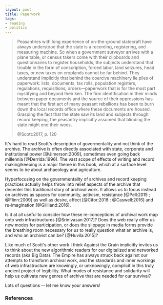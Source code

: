 ```yaml
---
layout: post
title: Paperwork
tags:
- reading
- politics
---
```


> Peasantries with long experience of on-the-ground statecraft have always
> understood that the state is a recording, registering, and measuring machine.
> So when a government surveyor arrives with a plane table, or census takers
> come with their clipboards and questionnaires to register households, the
> subjects understand that trouble in the form of conscription, forced labor,
> land seizures, head taxes, or new taxes on croplands cannot be far behind.
> They understand implicitly that behind the coercive machinery lie piles of
> paperwork: lists, documents, tax rolls, population registers, regulations,
> requisitions, orders—paperwork that is for the most part mystifying and
> beyond their ken. The firm identification in their minds between paper
> documents and the source of their oppressions has meant that the first act of
> many peasant rebellions has been to burn down the local records office where
> these documents are housed. Grasping the fact that the state saw its land 
> and subjects through record keeping, the peasantry implicitly assumed 
> that blinding the state might end their woes.
>
> @Scott:2017, p. 120

It's hard to read Scott's description of govermentality and not think of the
archive. The archive is often directly associated with state, corporate and
institutional power [@Jimerson:2009], sometimes even going back millennia
[@Derrida:1996]. The vast scope of effects of writing and record making/keeping
is a major theme in this book, which at a surface level seems to be about
archaeology and agriculture.

Hyperfocusing on the governmentality of archives and record keeping practices
actually helps throw into relief aspects of the archive that decenter this
traditional story of archival work. It allows us to focus instead on archives as
spaces for community, activism, resistance [@Pell:2015 ; @Flinn:2009] as well as
desire, affect [@Cifor:2018 ; @Caswell:2016] and re-imagination
[@Gilliland:2016].

Is it at all useful to consider how these re-conceptions of archival work map
onto web infrastructures [@Srinivasan:2017]?  Does the web really offer us new
modes for participation, or does the slippage in media forms provide the
breathing room necessary for us to really question what an archive is, and who
an archivist can be?  [@Huvila:2015]?

Like much of Scott's other work I think Against the Grain implicitly invites us
to think about the new algorithmic readers for our digitalized and networked
records (aka Big Data). The Empire has always struck back against our attempts
to transform archival work, and the standards and inner workings of web
infrastructure are knowingly, or unknowingly, complicit in this truly ancient
project of legibility. What modes of resistance and solidarity will help us
cultivate new genres of archive that are needed for our survival?

Lots of questions -- let me know your answers!

### References
